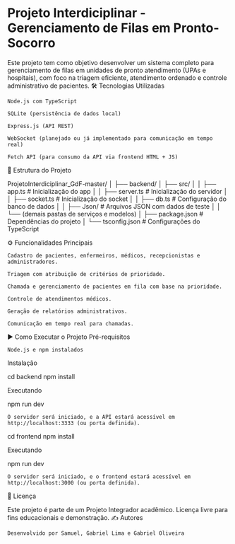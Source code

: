 # Projeto Interdiciplinar - Gerenciamento de Filas em Pronto-Socorro

Este projeto tem como objetivo desenvolver um sistema completo para gerenciamento de filas em unidades de pronto atendimento (UPAs e hospitais), com foco na triagem eficiente, atendimento ordenado e controle administrativo de pacientes.
🛠 Tecnologias Utilizadas

    Node.js com TypeScript

    SQLite (persistência de dados local)

    Express.js (API REST)

    WebSocket (planejado ou já implementado para comunicação em tempo real)

    Fetch API (para consumo da API via frontend HTML + JS)

📁 Estrutura do Projeto

ProjetoInterdiciplinar_GdF-master/
│
├── backend/
│   ├── src/
│   │   ├── app.ts              # Inicialização do app
│   │   ├── server.ts           # Inicialização do servidor
│   │   ├── socket.ts           # Inicialização do socket
│   │   ├── db.ts               # Configuração do banco de dados
│   │   ├── Json/               # Arquivos JSON com dados de teste
│   │   └── (demais pastas de serviços e modelos)
│   ├── package.json            # Dependências do projeto
│   └── tsconfig.json           # Configurações do TypeScript

⚙️ Funcionalidades Principais

    Cadastro de pacientes, enfermeiros, médicos, recepcionistas e administradores.

    Triagem com atribuição de critérios de prioridade.

    Chamada e gerenciamento de pacientes em fila com base na prioridade.

    Controle de atendimentos médicos.

    Geração de relatórios administrativos.

    Comunicação em tempo real para chamadas.

▶️ Como Executar o Projeto
Pré-requisitos

    Node.js e npm instalados

Instalação

cd backend
npm install

Executando

npm run dev

    O servidor será iniciado, e a API estará acessível em http://localhost:3333 (ou porta definida).

cd frontend
npm install

Executando

npm run dev

    O servidor será iniciado, e o frontend estará acessível em http://localhost:3000 (ou porta definida).

📄 Licença

Este projeto é parte de um Projeto Integrador acadêmico. Licença livre para fins educacionais e demonstração.
✍️ Autores

    Desenvolvido por Samuel, Gabriel Lima e Gabriel Oliveira
